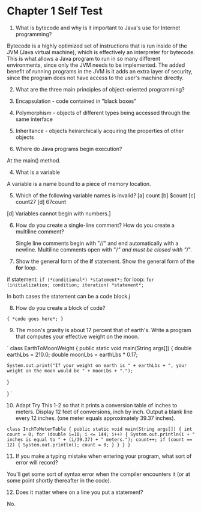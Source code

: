 # Chapter 1 **Self Test**

1. What is bytecode and why is it important to Java's use for Internet
   programming?

Bytecode is a highly optimized set of instructions that is run inside of the
JVM (Java virtual machine), which is effectively an interpreter for bytecode. This is what allows a Java program to run in so many different environments, since only the JVM needs to be implemented. The added benefit of running programs in the JVM is it adds an extra layer of security, since the program does not have access to the user's machine directly.

2. What are the three main principles of object-oriented programming?
  1. Encapsulation - code contained in "black boxes"
  2. Polymorphism - objects of different types being accessed through the same
     interface
  3. Inheritance - objects heirarchically acquiring the properties of other objects


3. Where do Java programs begin execution?

At the main() method.

4. What is a variable

A variable is a name bound to a piece of memory location.

5. Which of the following variable names is invalid?
  [a] count
  [b] $count
  [c] count27
  [d] 67count

[d] Variables cannot begin with numbers.]

6. How do you create a single-line comment? How do you create a multiline
   comment?

   Single line comments begin with "//" and end automatically with a newline. Multiline comments open with "/*" and must be closed with "*/".

7. Show the general form of the **if** statement. Show the general form of the
   **for** loop.

if statement: `if (*conditional*) *statement*;`
for loop:     `for (initialization; condition; iteration) *statement*;`

In both cases the statement can be a code block.j

8. How do you create a block of code?

`{
  *code goes here*;
}`

9. The moon's gravity is about 17 percent that of earth's. Write a program that
   computes your effective weight on the moon.

`
class EarthToMoonWeight {
  public static void main(String args[]) {
    double earthLbs = 210.0;
    double moonLbs = earthLbs * 0.17;

    System.out.print("If your weight on earth is " + earthLbs + ", your weight on the moon would be " + moonLbs + ".");
  }

}
`

10. Adapt Try This 1-2 so that it prints a conversion table of inches to meters.
    Display 12 feet of conversions, inch by inch. Output a blank line every 12
    inches. (one meter equals approximately 39.37 inches).

`
class InchToMeterTable {
  public static void main(String args[]) {
    int count = 0;
    for (double i=10; i <= 144; i++) {
      System.out.println(i + " inches is equal to " + (i/39.37) + " meters.");
      count++;
      if (count == 12) {
        System.out.println();
        count = 0;
      }
    }
  }
}
`

11. If you make a typing mistake when entering your program, what sort of error
  will record?

You'll get some sort of syntax error when the compiler encounters it (or at some
point shortly thereafter in the code).

12. Does it matter where on a line you put a statement?

No.
